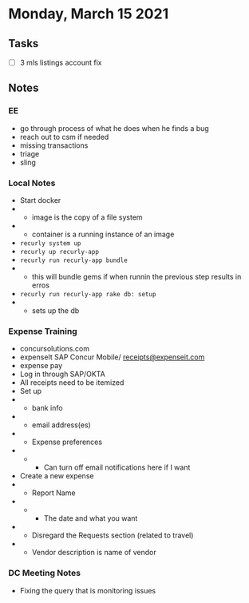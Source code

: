 # Monday, March 15 2021

## Tasks
- [ ] 3 mls listings account fix

## Notes
### EE
* go through process of what he does when he finds a bug
* reach out to csm if needed
* missing transactions
* triage
* sling

### Local Notes
* Start docker
* * image is the copy of a file system
* * container is a running instance of an image
* `recurly system up`
* `recurly up recurly-app`
* `recurly run recurly-app bundle`
* * this will bundle gems if when runnin the previous step results in erros
* `recurly run recurly-app rake db: setup`
* * sets up the db

### Expense Training
* concursolutions.com
* expenseIt SAP Concur Mobile/ receipts@expenseit.com
* expense pay
* Log in through SAP/OKTA
* All receipts need to be itemized
* Set up
* * bank info
* * email address(es)
* * Expense preferences
* * * Can turn off email notifications here if I want
* Create a new expense
* * Report Name
* * * The date and what you want
* * Disregard the Requests section (related to travel)
* * Vendor description is name of vendor

### DC Meeting Notes
* Fixing the query that is monitoring issues